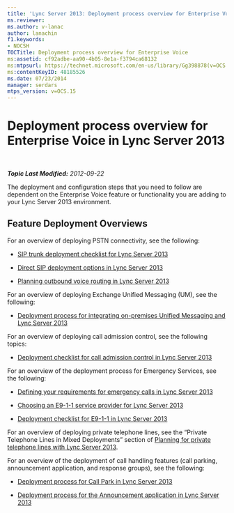 ```yaml
---
title: 'Lync Server 2013: Deployment process overview for Enterprise Voice'
ms.reviewer: 
ms.author: v-lanac
author: lanachin
f1.keywords:
- NOCSH
TOCTitle: Deployment process overview for Enterprise Voice
ms:assetid: cf92adbe-aa90-4b05-8e1a-f3794ca68132
ms:mtpsurl: https://technet.microsoft.com/en-us/library/Gg398878(v=OCS.15)
ms:contentKeyID: 48185526
ms.date: 07/23/2014
manager: serdars
mtps_version: v=OCS.15
---
```


<div data-xmlns="http://www.w3.org/1999/xhtml">

<div class="topic" data-xmlns="http://www.w3.org/1999/xhtml" data-msxsl="urn:schemas-microsoft-com:xslt" data-cs="http://msdn.microsoft.com/en-us/">

<div data-asp="http://msdn2.microsoft.com/asp">

# Deployment process overview for Enterprise Voice in Lync Server 2013

</div>

<div id="mainSection">

<div id="mainBody">

<span> </span>

_**Topic Last Modified:** 2012-09-22_

The deployment and configuration steps that you need to follow are dependent on the Enterprise Voice feature or functionality you are adding to your Lync Server 2013 environment.

<div>

## Feature Deployment Overviews

For an overview of deploying PSTN connectivity, see the following:

  - [SIP trunk deployment checklist for Lync Server 2013](lync-server-2013-sip-trunk-deployment-checklist.md)

  - [Direct SIP deployment options in Lync Server 2013](lync-server-2013-direct-sip-deployment-options.md)

  - [Planning outbound voice routing in Lync Server 2013](lync-server-2013-planning-outbound-voice-routing.md)

For an overview of deploying Exchange Unified Messaging (UM), see the following:

  - [Deployment process for integrating on-premises Unified Messaging and Lync Server 2013](lync-server-2013-deployment-process-for-integrating-on-premises-unified-messaging.md)

For an overview of deploying call admission control, see the following topics:

  - [Deployment checklist for call admission control in Lync Server 2013](lync-server-2013-deployment-checklist-for-call-admission-control.md)

For an overview of the deployment process for Emergency Services, see the following:

  - [Defining your requirements for emergency calls in Lync Server 2013](lync-server-2013-defining-your-requirements-for-emergency-calls.md)

  - [Choosing an E9-1-1 service provider for Lync Server 2013](lync-server-2013-choosing-an-e9-1-1-service-provider.md)

  - [Deployment checklist for E9-1-1 in Lync Server 2013](lync-server-2013-deployment-checklist-for-e9-1-1.md)

For an overview of deploying private telephone lines, see the “Private Telephone Lines in Mixed Deployments” section of [Planning for private telephone lines with Lync Server 2013](lync-server-2013-planning-for-private-telephone-lines.md).

For an overview of the deployment of call handling features (call parking, announcement application, and response groups), see the following:

  - [Deployment process for Call Park in Lync Server 2013](lync-server-2013-deployment-process-for-call-park.md)

  - [Deployment process for the Announcement application in Lync Server 2013](lync-server-2013-deployment-process-for-the-announcement-application.md)

</div>

</div>

<span> </span>

</div>

</div>

</div>

